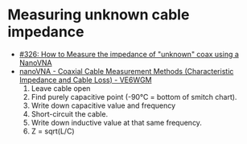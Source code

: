 # Measuring unknown cable impedance
* [#326: How to Measure the impedance of "unknown" coax using a NanoVNA](https://www.youtube.com/watch?v=hqKLFbNYRZc)
* [nanoVNA - Coaxial Cable Measurement Methods (Characteristic Impedance and Cable Loss) - VE6WGM](https://youtu.be/G66_iqOu-Bs?t=1083)
  1. Leave cable open
  2. Find purely capacitive point (-90°C = bottom of smitch chart).
  3. Write down capacitive value and frequency
  4. Short-circuit the cable.
  5. Write down inductive value at that same frequency.
  6. Z = sqrt(L/C)
